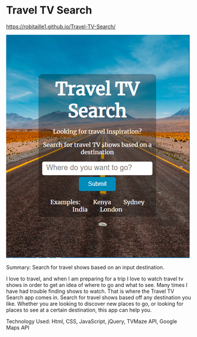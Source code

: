 # Travel TV Search

https://robitaille1.github.io/Travel-TV-Search/


![Travel Tv Search Screenshot](screenshots/Home.png)

Summary:
Search for travel shows based on an input destination.

I love to travel, and when I am preparing for a trip I love to watch travel tv shows in order to get an idea of where to go and what to see. Many times I have had trouble finding shows to watch. That is where the Travel TV Search app comes in. Search for travel shows based off any destination you like. Whether you are looking to discover new places to go, or looking for places to see at a certain destination, this app can help you.

Technology Used:
Html, CSS, JavaScript, jQuery, TVMaze API, Google Maps API